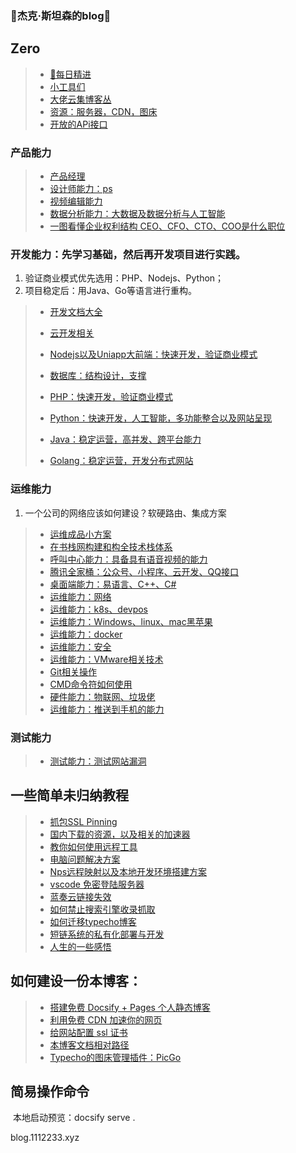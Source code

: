 ### 👋杰克·斯坦森的blog👋

## Zero

> * [🔭每日精进](Note/index/index.md)
> * [小工具们](Note/index/tools.md)
> * [大佬云集博客丛](Note/index/blogs.md)
> * [资源：服务器，CDN，图床](Note/index/res.md)
> * [开放的APi接口](Note/other/apis.md)

### 产品能力

> * [产品经理](Note/tx_company/product.md)
> * [设计师能力：ps](Note/TechN/design/ndex.md)
> * [视频编辑能力](Note/TechN/Video.md)
> * [数据分析能力：大数据及数据分析与人工智能](Note/TechN/BigData/index.md)
> * [一图看懂企业权利结构 CEO、CFO、CTO、COO是什么职位](Note/tx_company/compay_jiagou.md)

### 开发能力：先学习基础，然后再开发项目进行实践。

1. 验证商业模式优先选用：PHP、Nodejs、Python；
2. 项目稳定后：用Java、Go等语言进行重构。

> * [开发文档大全](https://www.wenjiangs.com/doc)
> * [云开发相关](Note/TechN/CloudCode/index.md)
> * [Nodejs以及Uniapp大前端：快速开发，验证商业模式](Note/TechN/Nodejs/index.md)
> * [数据库：结构设计，支撑](Note/TechN/Databases/index.md)
> * [PHP：快速开发，验证商业模式](Note/TechN/php/index.md)
>
> 
>
> * [Python：快速开发，人工智能，多功能整合以及网站呈现](Note/TechN/python/index.md)
> * [Java：稳定运营，高并发、跨平台能力](Note/TechN/Java/index.md)
> * [Golang：稳定运营，开发分布式网站](Note/TechN/Golang/index.md)

### 运维能力

1. 一个公司的网络应该如何建设？软硬路由、集成方案

> * [运维成品小方案](Note/TechN/ywshow/index.md)
> * [在书栈网构建和构全技术栈体系](https://www.bookstack.cn/)
> * [呼叫中心能力：具备具有语音视频的能力](Note/TechN/callcenter/index.md)
> * [腾讯全家桶：公众号、小程序、云开发、QQ接口](Note/TechN/Tencent.md)
> * [桌面端能力：易语言、C++、C#](Note/TechN/Epl.md)
> * [运维能力：网络](Note/TechN/Network/index.md)
> * [运维能力：k8s、devpos](Note/TechN/Cloudcomputing/index.md)
> * [运维能力：Windows、linux、mac黑苹果](Note/TechN/Server/index.md)
> * [运维能力：docker](Note/TechN/Server/docker.md)
> * [运维能力：安全](Note/TechN/Safe/index.md)
> * [运维能力：VMware相关技术](Note/TechN/VMware/index.md)
> * [Git相关操作](Note/TechN/Git/index.md)
> * [CMD命令符如何使用](Note/other/cmd.md)
> * [硬件能力：物联网、垃圾佬](Note/TechN/Hardware/index.md)
> * [运维能力：推送到手机的能力](Note/TechN/Push/index.md)

### 测试能力

> * [测试能力：测试网站漏洞](Note/TechN/Test.md)

## 一些简单未归纳教程

> * [抓包SSL Pinning](Note/Doc/ssl_Pinning.md)
> * [国内下载的资源，以及相关的加速器](Note/Doc/download.md)
> * [教你如何使用远程工具](Note/Doc/yuan-cheng.md)
> * [电脑问题解决方案](Note/Service/s1.md)
> * [Nps远程映射以及本地开发环境搭建方案](Note/Service/nps.md)
> * [vscode 免密登陆服务器](vscode-ssh/vscode-ssh.md)
> * [蓝奏云链接失效](Note/other/lanzou.md)
> * [如何禁止搜索引擎收录抓取](Note/other/seo.md)
> * [如何迁移typecho博客](Note/other/typecho.md)
> * [短链系统的私有化部署与开发](Note/other/short-link.md)
> * [人生的一些感悟](Note/index/Think.md)

## 如何建设一份本博客：

> * [搭建免费 Docsify + Pages 个人静态博客](new-blog/README.md)
> * [利用免费 CDN 加速你的网页](speedup-web/speedup-web.md)
> * [给网站配置 ssl 证书](ssl-ngnix/README.md)
> * [本博客文档相对路径](https://www.wenjiangs.com/doc/docsifyjs-configuration)
> * [Typecho的图床管理插件：PicGo](https://molunerfinn.com/PicGo/)

## 简易操作命令

​	本地启动预览：docsify serve .

blog.1112233.xyz
